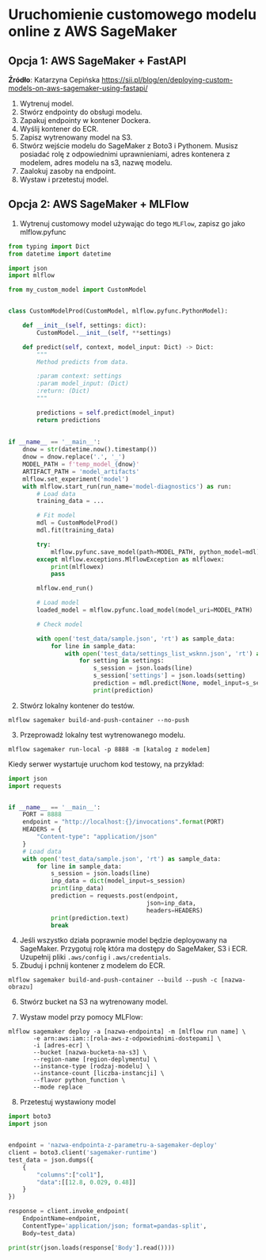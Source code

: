 # Uruchomienie customowego modelu online z AWS SageMaker

## Opcja 1: AWS SageMaker + FastAPI

**Źródło**: Katarzyna Cepińska https://sii.pl/blog/en/deploying-custom-models-on-aws-sagemaker-using-fastapi/

1. Wytrenuj model.
2. Stwórz endpointy do obsługi modelu.
3. Zapakuj endpointy w kontener Dockera.
4. Wyślij kontener do ECR.
5. Zapisz wytrenowany model na S3.
6. Stwórz wejście modelu do SageMaker z Boto3 i Pythonem. Musisz posiadać rolę z odpowiednimi uprawnieniami, adres kontenera z modelem, adres modelu na s3, nazwę modelu.
7. Zaalokuj zasoby na endpoint.
8. Wystaw i przetestuj model.

## Opcja 2: AWS SageMaker + MLFlow

1. Wytrenuj customowy model używając do tego `MLFlow`, zapisz go jako mlflow.pyfunc

```python
from typing import Dict
from datetime import datetime

import json
import mlflow

from my_custom_model import CustomModel


class CustomModelProd(CustomModel, mlflow.pyfunc.PythonModel):

    def __init__(self, settings: dict):
        CustomModel.__init__(self, **settings)

    def predict(self, context, model_input: Dict) -> Dict:
        """
        Method predicts from data.

        :param context: settings
        :param model_input: (Dict)
        :return: (Dict)
        """

        predictions = self.predict(model_input)
        return predictions
    
    
if __name__ == '__main__':
    dnow = str(datetime.now().timestamp())
    dnow = dnow.replace('.', '_')
    MODEL_PATH = f'temp_model_{dnow}'
    ARTIFACT_PATH = 'model_artifacts'
    mlflow.set_experiment('model')
    with mlflow.start_run(run_name='model-diagnostics') as run:
        # Load data
        training_data = ...

        # Fit model
        mdl = CustomModelProd()
        mdl.fit(training_data)

        try:
            mlflow.pyfunc.save_model(path=MODEL_PATH, python_model=mdl)
        except mlflow.exceptions.MlflowException as mlflowex:
            print(mlflowex)
            pass

        mlflow.end_run()

        # Load model
        loaded_model = mlflow.pyfunc.load_model(model_uri=MODEL_PATH)

        # Check model

        with open('test_data/sample.json', 'rt') as sample_data:
            for line in sample_data:
                with open('test_data/settings_list_wsknn.json', 'rt') as settings:
                    for setting in settings:
                        s_session = json.loads(line)
                        s_session['settings'] = json.loads(setting)
                        prediction = mdl.predict(None, model_input=s_session)
                        print(prediction)

```

2. Stwórz lokalny kontener do testów.

```shell
mlflow sagemaker build-and-push-container --no-push
```

3. Przeprowadź lokalny test wytrenowanego modelu.

```shell
mlflow sagemaker run-local -p 8888 -m [katalog z modelem]
```

Kiedy serwer wystartuje uruchom kod testowy, na przykład:

```python
import json
import requests


if __name__ == '__main__':
    PORT = 8888
    endpoint = "http://localhost:{}/invocations".format(PORT)
    HEADERS = {
        "Content-type": "application/json"
    }
    # Load data
    with open('test_data/sample.json', 'rt') as sample_data:
        for line in sample_data:
            s_session = json.loads(line)
            inp_data = dict(model_input=s_session)
            print(inp_data)
            prediction = requests.post(endpoint,
                                       json=inp_data,
                                       headers=HEADERS)
            print(prediction.text)
            break

```

4. Jeśli wszystko działa poprawnie model będzie deployowany na SageMaker. Przygotuj rolę która ma dostępy do SageMaker, S3 i ECR. Uzupełnij pliki `.aws/config` i `.aws/credentials`.
5. Zbuduj i pchnij kontener z modelem do ECR.

```shell
mlflow sagemaker build-and-push-container --build --push -c [nazwa-obrazu]
```

6. Stwórz bucket na S3 na wytrenowany model.

7. Wystaw model przy pomocy MLFlow:

```shell
mlflow sagemaker deploy -a [nazwa-endpointa] -m [mlflow run name] \
       -e arn:aws:iam::[rola-aws-z-odpowiednimi-dostepami] \
       -i [adres-ecr] \
       --bucket [nazwa-bucketa-na-s3] \
       --region-name [region-deplymentu] \
       --instance-type [rodzaj-modelu] \
       --instance-count [liczba-instancji] \
       --flavor python_function \
       --mode replace
```

8. Przetestuj wystawiony model

```python
import boto3
import json


endpoint = 'nazwa-endpointa-z-parametru-a-sagemaker-deploy'
client = boto3.client('sagemaker-runtime')
test_data = json.dumps({
    {
        "columns":["col1"],
        "data":[[12.8, 0.029, 0.48]]
    }
})

response = client.invoke_endpoint(
    EndpointName=endpoint,
    ContentType='application/json; format=pandas-split',
    Body=test_data)

print(str(json.loads(response['Body'].read())))
```